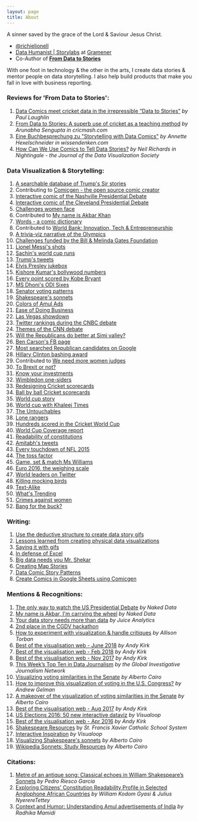 ```yaml
---
layout: page
title: About
---
```


<p class="message">
  A sinner saved by the grace of the Lord &amp; Saviour Jesus Christ.
</p>

- [@richielionell](https://twitter.com/richielionell)
- [Data Humanist | Storylabs](https://www.linkedin.com/in/richielionell/) at [Gramener](https://gramener.com/)
- Co-Author of <strong>[From Data to Stories](https://gramener.com/from-data-to-stories/)</strong>

<p>With one foot in technology & the other in the arts, I create data
stories & mentor people on data storytelling. I also help build products
that make you fall in love with business reporting.</p>

### Reviews for 'From Data to Stories':

1. [Data Comics meet cricket data in the irrepressible “Data to Stories”](https://gramener.com/from-data-to-stories/) *by Paul Laughlin*
1. [From Data to Stories: A superb use of cricket as a teaching method](http://cricmash.com/book-reviews/from-data-to-stories-a-superb-use-of-cricket-as-a-teaching-method) *by Arunabha Sengupta in cricmash.com*
1. [Eine Buchbesprechung zu "Storytelling with Data Comics"](https://wissendenken.com/visuelle-kommunikation/daten/data-comics/) *by Annette Hexelschneider in wissendenken.com*
1. [How Can We Use Comics to Tell Data Stories?](https://nightingaledvs.com/how-can-we-use-comics-to-tell-data-stories/) *by Neil Richards in Nightingale - the Journal of the Data Visualization Society*

### Data Visualization & Storytelling:

1.  [A searchable database of Trump's Sir stories](http://richielionell.github.io/president-trump-sir-stories/)
1.  Contributing to [Comicgen - the open source comic creator](https://gramener.com/comicgen/)
1.  [Interactive comic of the Nashville Presidential Debate](https://gramener.com/presidential/nashville-debate)
1.  [Interactive comic of the Cleveland Presidential Debate](https://gramener.com/presidential/cleveland-debate)
1.  [Challenges women face](https://gramener.com/datacomics/wbl)
1.  Contributed to [My name is Akbar Khan](https://medium.com/@Gramener/my-name-is-akbar-khan-4b43799240d4)
1.  [Words - a comic dictionary](https://gramener.com/words/)
1.  Contributed to [World Bank: Innovation, Tech & Entrepreneurship](https://tcdata360.worldbank.org/stories/tech-entrepreneurship/)
1.  [A trivia-viz narrative of the Olympics](https://gramener.com/olympics/)
1.  [Challenges funded by the Bill & Melinda Gates Foundation](https://gramener.com/playground/dataportraits/bmg)
1.  [Lionel Messi's shots](https://gramener.com/dataportraits/messi)
1.  [Sachin's world cup runs](https://gramener.com/dataportraits/sachin)
1.  [Trump's tweets](https://gramener.com/trumptweets/)
1.  [Elvis Presley jukebox](https://gramener.com/blog/posts?post=08-16-2017-elvis-presley.md)
1.  [Kishore Kumar's bollywood numbers](https://gramener.com/blog/posts?post=08-04-2017-kishore-kumar.md)
1.  [Every point scored by Kobe Bryant](https://gramener.com/blog/posts?post=08-26-2017-kobe-bryant.md)
1.  [MS Dhoni's ODI Sixes](https://gramener.com/dhoni/)
1.  [Senator voting patterns](https://gramener.com/senate/similarity)
1.  [Shakespeare's sonnets](https://gramener.com/shakespeare/)
1.  [Colors of Amul Ads](https://gramener.com/amul/)
1.  [Ease of Doing Business](https://gramener.com/doingbusiness/)
1.  [Las Vegas showdown](https://gramener.com/miamiherald/)
1.  [Twitter rankings during the CNBC debate](https://gramener.com/blog/posts?post=10-30-2015-cnbc-debate-twitter-reactions.md)
1.  [Themes of the CNN debate](https://gramener.com/blog/posts?post=19-09-2015-cnn-debate-the-numbers.md)
1.  [Will the Republicans do better at Simi valley?](https://gramener.com/blog/posts?post=15-09-2015-gop-debate-ready-for-cnn.md)
1.  [Ben Carson's FB page](https://gramener.com/blog/posts?post=11-12-2015-carsons-facebook-page.md)
1.  [Most searched Republican candidates on Google](https://gramener.com/blog/posts?post=09-25-2015-google-searches-cnn-debate.md)
1.  [Hillary Clinton bashing award](https://gramener.com/blog/posts?post=12-16-2015-hillary-bashing-awards-2015.md)
1.  Contributed to [We need more women judges](https://gramener.com/datacomics/comicsaugmented)
1.  [To Brexit or not?](https://gramener.com/blog/posts?post=06-25-2016-google-search-trends-brexit.md)
1.  [Know your investments](https://gramener.com/blog/posts?post=16-09-2015-know-your-investment.md)
1.  [Wimbledon one-siders](https://gramener.com/blog/posts?post=06-26-2015-wimbledon-one-siders.md)
1.  [Redesigning Cricket scorecards](https://gramener.com/blog/posts?post=01-29-2016-redesigning-cricket-scorecards.md)
1.  [Ball by ball Cricket scorecards](https://gramener.com/wcscorecards/)
1.  [World cup story](https://gramener.com/worldcupstory/)
1.  [World cup with Khaleej Times](https://gramener.com/wc2015/latest)
1.  [The Untouchables](https://gramener.com/wc2015/untouchables)
1.  [Lone rangers](https://gramener.com/wc2015/lonerangers)
1.  [Hundreds scored in the Cricket World Cup](https://gramener.com/worldcuphundreds/)
1.  [World Cup Coverage report](https://gramener.com/ktimescricket/)
1.  [Readability of constitutions](https://gramener.com/readability/)
1.  [Amitabh's tweets](https://gramener.com/amitabh/)
1.  [Every touchdown of NFL 2015](https://gramener.com/nfl/)
1.  [The toss factor](https://twitter.com/richielionell/status/1138298954762805249)
1.  [Game, set & match Ms Williams](https://gramener.com/blog/posts?post=07-06-2015-killing-mocking-birds.md)
1.  [Euro 2016, the weighing scale](https://gramener.com/blog/posts?post=06-17-2016-euro-2016-weighty-matters.md)
1.  [World leaders on Twitter](https://gramener.com/blog/posts?post=06-08-2016-world-leaders-on-twitter.md)
1.  [Killing mocking birds](https://gramener.com/blog/posts?post=07-06-2015-killing-mocking-birds.md)
1.  [Text-Alike](https://gramener.com/textalike/)
1.  [What's Trending](https://gramener.com/whatstrending/)
1.  [Crimes against women](https://gramener.com/mshuddle/demography)
1.  [Bang for the buck?](https://gramener.com/nba/)

### Writing:

1. [Use the deductive structure to create data story gifs](https://blog.gramener.com/create-data-story-gifs/)
1.  [Lessons learned from creating physical data visualizations](https://medium.com/nightingale/lessons-learned-from-creating-physical-data-visualizations-f7dac506f17b)
1.  [Saying it with gifs](https://blog.gramener.com/how-to-create-gifs-as-stories/)
1.  [In defense of Excel](https://blog.gramener.com/open-your-excel-application-and-plead-for-forgiveness/)
1.  [Big data needs you Mr. Shekar](https://gramener.com/blog/posts?post=07-24-2015-big-data-needs-you-mr-shekar.md)
1.  [Creating Map Stories](https://gramener.com/storylabs-publications/map-stories)
1.  [Data Comic Story Patterns](https://gramener.com/storylabs-publications/data-comic-story-patterns)
1.  [Create Comics in Google Sheets using Comicgen](https://gramener.com/storylabs-publications/create-comics-google-sheets-comicgen)

### Mentions & Recognitions:

1.  [The only way to watch the US Presidential Debate](https://nakeddata.org/2020/10/30/the-only-way-to-watch-the-us-presidential-debate/) *by Naked Data*
1.  [My name is Akbar, I'm carrying the wheel](https://nakeddata.org/2019/11/15/my-name-is-akbar-im-carrying-the-wheel/) *by Naked Data*
1.  [Your data story needs more than data](https://www.juiceanalytics.com/writing/your-data-story-needs-to-be-more-than-data) *by Juice Analytics*
1.  [2nd place in the CGDV hackathon](https://www.centerforglobaldata.org/visual?id=273)
1.  [How to experiment with visualization & handle critiques](https://dataviztoday.com/shownotes/36) *by Allison Torban*
1.  [Best of the visualisation web - June 2018](https://www.visualisingdata.com/2018/09/best-of-the-visualisation-web-june-2018/) *by Andy Kirk*
1.  [Best of the visualisation web - Feb 2018](https://www.visualisingdata.com/2018/05/best-visualisation-web-february-2018/) *by Andy Kirk*
1.  [Best of the visualisation web - Nov 2017](https://www.visualisingdata.com/2017/12/best-visualisation-web-november-2017/) *by Andy Kirk*
1.  [This Week’s Top Ten in Data Journalism](https://gijn.org/2017/12/07/this-weeks-top-ten-in-data-journalism-7/) *by the Global Investigative Journalism Network*
1.  [Visualizing voting similarities in the Senate](http://www.thefunctionalart.com/2017/11/visualizing-voting-similarities-in.html) *by Alberto Cairo*
1.  [How to improve this visualization of voting in the U.S. Congress?](https://statmodeling.stat.columbia.edu/2017/11/29/improve-visualization-voting-u-s-congress/) *by Andrew Gelman*
1.  [A makeover of the visualization of voting similarities in the Senate](http://www.thefunctionalart.com/2017/12/a-makeover-of-similarities-in-senate.html) *by Alberto Cairo*
1.  [Best of the visualisation web - Aug 2017](https://www.visualisingdata.com/2017/10/best-visualisation-web-august-2017/) *by Andy Kirk*
1.  [US Elections 2016: 50 new interactive dataviz](http://visualoop.com/blog/97898/us-elections-2016-50-more-interactive-visualizations-to-explore) *by Visualoop*
1.  [Best of the visualisation web - Apr 2016](https://www.visualisingdata.com/2016/06/best-visualisation-web-april-2016/) *by Andy Kirk*
1.  [Shakespeare Resources](https://xaviercatholicschools.learning.powerschool.com/jwalter/honorsenglish10-term3/cms_page/view/24256521) by *St. Francis Xavier Catholic School System*
1.  [Interactive Inspiration](http://visualoop.com/blog/94849/interactive-inspiration-164) *by Visualoop*
1.  [Visualizing Shakespeare's sonnets](http://www.thefunctionalart.com/2016/04/visualizing-shakespeares-sonnets.html) *by Alberto Cairo*
1.  [Wikipedia Sonnets: Study Resources](https://en.wikipedia.org/wiki/Shakespeare%27s_sonnets#Study_resources) *by Alberto Cairo*


### Citations:

1.  [Metre of an antique song: Classical echoes in William Shakespeare’s Sonnets](https://dialnet.unirioja.es/servlet/articulo?codigo=7239985) *by Pedro Riesco García*
1.  [Exploring Citizens' Constitution Readability Profile in Selected Anglophone African Countries](http://journals.covenantuniversity.edu.ng/index.php/cjoc/article/view/1621) *by William Kodom Gyasi & Julius NyerereTettey*
1.  [Context and Humor: Understanding Amul advertisements of India](https://arxiv.org/ftp/arxiv/papers/1804/1804.05398.pdf) *by Radhika Mamidi*